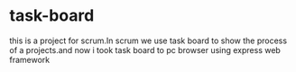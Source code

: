 # task-board
this is a project for scrum.In scrum we use task board to show the process of a projects.and now i took task board to pc browser using express web framework

